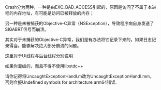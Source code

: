 Crash分为两种，一种是由EXC_BAD_ACCESS引起的，原因是访问了不属于本进程的内存地址，有可能是访问已被释放的内存；

另一种是未被捕获的Objective-C异常（NSException），导致程序向自身发送了SIGABRT信号而崩溃。

其实对于未捕获的Objective-C异常，我们是有办法将它记录下来的，如果日志记录得当，能够解决绝大部分崩溃的问题。

这里对于UI线程与后台线程分别说明

如果你混编的，而且不得不使用libstdc++

请你记得将UncaughtExceptionHandl.m改为UncaughtExceptionHandl.mm，否则会报Undefined symbols for architecture arm64错误.
